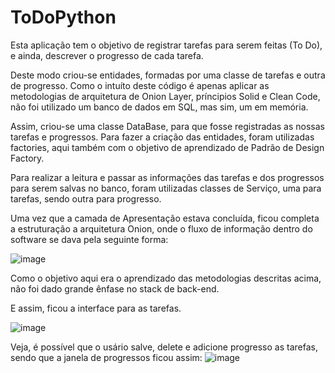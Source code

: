 # ToDoPython
Esta aplicação tem o objetivo de registrar tarefas para serem feitas (To Do), e ainda, descrever o progresso de cada tarefa.

Deste modo criou-se entidades, formadas por uma classe de tarefas e outra de progresso. Como o intuíto deste código é apenas
aplicar as metodologias de arquitetura de Onion Layer, príncipios Solid e Clean Code, não foi utilizado um banco de dados em SQL, 
mas sim, um em memória.

Assim, criou-se uma classe DataBase, para que fosse registradas as nossas tarefas e progressos. Para fazer a criação das entidades,
foram utilizadas factories, aqui também com o objetivo de aprendizado de Padrão de Design Factory.

Para realizar a leitura e passar as informações das tarefas e dos progressos para serem salvas no banco, foram utilizadas classes 
de Serviço, uma para tarefas, sendo outra para progresso.

Uma vez que a camada de Apresentação estava concluída, ficou completa a estruturação a arquitetura Onion, onde o fluxo de informação
dentro do software se dava pela seguinte forma:

![image](https://user-images.githubusercontent.com/103439806/225071645-21faf53d-0cf5-438a-a64d-d847a147a9da.png)

Como o objetivo aqui era o aprendizado das metodologias descritas acima, não foi dado grande ênfase no stack de back-end. 

E assim, ficou a interface para as tarefas.

![image](https://user-images.githubusercontent.com/103439806/225072273-5af1947e-5868-4cb6-9084-5963f85035bd.png)

Veja, é possível que o usário salve, delete e adicione progresso as tarefas, sendo que a janela de progressos ficou assim:
![image](https://user-images.githubusercontent.com/103439806/225072491-f885083f-a03a-4e2f-b17d-65619678734d.png)
